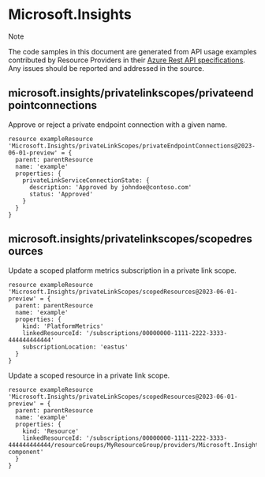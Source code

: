 # Microsoft.Insights
  
> [!NOTE]
> The code samples in this document are generated from API usage examples contributed by Resource Providers in their [Azure Rest API specifications](https://github.com/Azure/azure-rest-api-specs). Any issues should be reported and addressed in the source.


## microsoft.insights/privatelinkscopes/privateendpointconnections

Approve or reject a private endpoint connection with a given name.
```bicep
resource exampleResource 'Microsoft.Insights/privateLinkScopes/privateEndpointConnections@2023-06-01-preview' = {
  parent: parentResource 
  name: 'example'
  properties: {
    privateLinkServiceConnectionState: {
      description: 'Approved by johndoe@contoso.com'
      status: 'Approved'
    }
  }
}
```

## microsoft.insights/privatelinkscopes/scopedresources

Update a scoped platform metrics subscription in a private link scope.
```bicep
resource exampleResource 'Microsoft.Insights/privateLinkScopes/scopedResources@2023-06-01-preview' = {
  parent: parentResource 
  name: 'example'
  properties: {
    kind: 'PlatformMetrics'
    linkedResourceId: '/subscriptions/00000000-1111-2222-3333-444444444444'
    subscriptionLocation: 'eastus'
  }
}
```

Update a scoped resource in a private link scope.
```bicep
resource exampleResource 'Microsoft.Insights/privateLinkScopes/scopedResources@2023-06-01-preview' = {
  parent: parentResource 
  name: 'example'
  properties: {
    kind: 'Resource'
    linkedResourceId: '/subscriptions/00000000-1111-2222-3333-444444444444/resourceGroups/MyResourceGroup/providers/Microsoft.Insights/components/my-component'
  }
}
```
